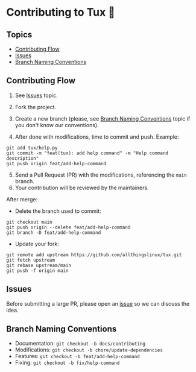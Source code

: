 # Contributing to Tux 🐧

## Topics
- [Contributing Flow](#contributing-flow)
- [Issues](#issues)
- [Branch Naming Conventions](#branch-naming-conventions)

## Contributing Flow
1. See [Issues](#issues) topic.
2. Fork the project.
3. Create a new branch (please, see [Branch Naming Conventions](#branch-naming-conventions) topic if you don't know our conventions).


4. After done with modifications, time to commit and push. Example:

```
git add tux/help.py
git commit -m "feat(tux): add help command" -m "Help command description"
git push origin feat/add-help-command
```

5. Send a Pull Request (PR) with the modifications, referencing the `main` branch.
6. Your contribution will be reviewed by the maintainers.


After merge:
- Delete the branch used to commit:
```
git checkout main
git push origin --delete feat/add-help-command
git branch -D feat/add-help-command
```

- Update your fork:
```
git remote add upstream https://github.com/allthingslinux/tux.git
git fetch upstream
git rebase upstream/main
git push -f origin main
```

## Issues
Before submitting a large PR, please open an [issue](https://github.com/allthingslinux/tux/issues/new) so we can discuss the idea. 

## Branch Naming Conventions 
- Documentation: `git checkout -b docs/contributing`
- Modifications: `git checkout -b chore/update-dependencies`
- Features: `git checkout -b feat/add-help-command`
- Fixing: `git checkout -b fix/help-command`